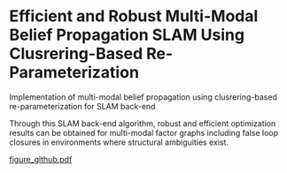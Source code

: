 # Efficient and Robust Multi-Modal Belief Propagation SLAM Using Clusrering-Based Re-Parameterization

Implementation of multi-modal belief propagation using clusrering-based re-parameterization for SLAM back-end

Through this SLAM back-end algorithm, robust and efficient optimization results can be obtained for multi-modal factor graphs including false loop closures in environments where structural ambiguities exist.

[figure_github.pdf](https://github.com/93won/NMP_SLAM/files/6059558/figure_github.pdf)
